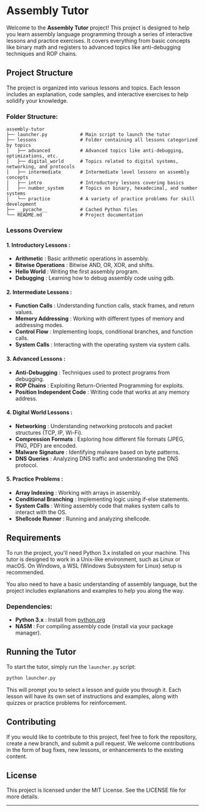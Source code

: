 # Assembly Tutor

Welcome to the **Assembly Tutor** project! This project is designed to help you learn assembly language programming through a series of interactive lessons and practice exercises. It covers everything from basic concepts like binary math and registers to advanced topics like anti-debugging techniques and ROP chains.

## Project Structure

The project is organized into various lessons and topics. Each lesson includes an explanation, code samples, and interactive exercises to help solidify your knowledge.

### Folder Structure:

```
assembly-tutor
├── launcher.py            # Main script to launch the tutor
├── lessons                # Folder containing all lessons categorized by topics
│   ├── advanced           # Advanced topics like anti-debugging, optimizations, etc.
│   ├── digital_world      # Topics related to digital systems, networking, and protocols
│   ├── intermediate       # Intermediate level lessons on assembly concepts
│   ├── intro              # Introductory lessons covering basics
│   ├── number_system      # Topics on binary, hexadecimal, and number systems
│   └── practice           # A variety of practice problems for skill development
├── __pycache__            # Cached Python files
└── README.md              # Project documentation
```

### Lessons Overview

#### 1.  **Introductory Lessons** :

* **Arithmetic** : Basic arithmetic operations in assembly.
* **Bitwise Operations** : Bitwise AND, OR, XOR, and shifts.
* **Hello World** : Writing the first assembly program.
* **Debugging** : Learning how to debug assembly code using gdb.

#### 2.  **Intermediate Lessons** :

* **Function Calls** : Understanding function calls, stack frames, and return values.
* **Memory Addressing** : Working with different types of memory and addressing modes.
* **Control Flow** : Implementing loops, conditional branches, and function calls.
* **System Calls** : Interacting with the operating system via system calls.

#### 3.  **Advanced Lessons** :

* **Anti-Debugging** : Techniques used to protect programs from debugging.
* **ROP Chains** : Exploiting Return-Oriented Programming for exploits.
* **Position Independent Code** : Writing code that works at any memory address.

#### 4.  **Digital World Lessons** :

* **Networking** : Understanding networking protocols and packet structures (TCP, IP, Wi-Fi).
* **Compression Formats** : Exploring how different file formats (JPEG, PNG, PDF) are encoded.
* **Malware Signature** : Identifying malware based on byte patterns.
* **DNS Queries** : Analyzing DNS traffic and understanding the DNS protocol.

#### 5.  **Practice Problems** :

* **Array Indexing** : Working with arrays in assembly.
* **Conditional Branching** : Implementing logic using if-else statements.
* **System Calls** : Writing assembly code that makes system calls to interact with the OS.
* **Shellcode Runner** : Running and analyzing shellcode.

## Requirements

To run the project, you'll need Python 3.x installed on your machine. This tutor is designed to work in a Unix-like environment, such as Linux or macOS. On Windows, a WSL (Windows Subsystem for Linux) setup is recommended.

You also need to have a basic understanding of assembly language, but the project includes explanations and examples to help you along the way.

### Dependencies:

* **Python 3.x** : Install from [python.org](https://www.python.org/downloads/)
* **NASM** : For compiling assembly code (install via your package manager).

## Running the Tutor

To start the tutor, simply run the `launcher.py` script:

```bash
python launcher.py
```

This will prompt you to select a lesson and guide you through it. Each lesson will have its own set of instructions and examples, along with quizzes or practice problems for reinforcement.

## Contributing

If you would like to contribute to this project, feel free to fork the repository, create a new branch, and submit a pull request. We welcome contributions in the form of bug fixes, new lessons, or enhancements to the existing content.

## License

This project is licensed under the MIT License. See the LICENSE file for more details.

---
